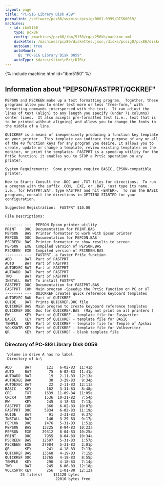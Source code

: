 ```yaml
---
layout: page
title: "PC-SIG Library Disk #59"
permalink: /software/pcx86/sw/misc/pcsig/0001-0999/DISK0059/
machines:
  - id: ibm5150
    type: pcx86
    config: /machines/pcx86/ibm/5150/cga/256kb/machine.xml
    diskettes: /machines/pcx86/diskettes.json,/disks/pcsig0/pcx86/diskettes.json
    autoGen: true
    autoMount:
      B: "PC-SIG Library Disk 0059"
    autoType: $date\r$time\rB:\rDIR\r
---
```


{% include machine.html id="ibm5150" %}

## Information about "PEPSON/FASTPRT/QCKREF"

    PEPSON and PSCREEN make up a text formatting program.  Together, these
    programs allow you to enter text more or less "free-form," with
    formatting commands interspersed with the text.  It can adjust the
    lines of text (align) to any length you specify (under 71 columns)
    center lines.  It also accepts pre-formatted text (i.e., text that is
    to be printed without aligning) and allows you to change the fonts in
    the middle of a line.
    
    QUICKREF is a means of inexpensively producing a function key template
    on your printer.  This template can indicate the purpose of any or all
    of the 40 function keys for any program you desire. It allows you to
    create, update or change a template, review existing templates on the
    monitor, or print the templates. FASTPRT is a speed-up utility for the
    PrtSc function; it enables you to STOP a PrtSc operation on any
    printer.
    
    System Requirements:  Some programs require BASIC, EPSON-compatible
    printer.
    
    How to Start: Consult the .DOC and .TXT files for directions.  To run
    a program with the suffix .COM, .EXE, or .BAT, just type its name,
    i.e., for FASTPRT.BAT, type FASTPRT and hit <ENTER>.  To run the BASIC
    programs, consult the directions in GETTING STARTED for your
    configuration.
    
    Suggested Registration:  FASTPRT $10.00
    
    File Descriptions:
    
    -------- ---  PEPSON Epson printer utility
    PRINT    DOC  Documentation for PRINT.BAS
    PEPSON   BAS  Printer formatter to work with Epson printer
    PEPCON   DOC  Documentation for PEPCON.BAS
    PSCREEN  BAS  Printer formatter to show results to screen
    PEPSON   EXE  Compiled version of PEPSON.BAS
    PSCREEN  EXE  Compiled version of PSCREEN.BAS
    -------- ---  FASTPRT, a faster PrtSc function
    ADD      BAT  Part of FASTPRT
    AUTO     BAT  Part of FASTPRT
    AUTOEXEC BAT  Part of FASTPRT
    AUTOADD  BAT  Part of FASTPRT
    TWO      BAT  Part of FASTPRT
    INSTALL  BAT  To install FASTPRT
    FASTPRT  DOC  Documentation for FASTPRT.BAS
    FASTPRT  COM  Main program -Speedup the PrtSc function on PC or XT
    -------- ---  QUICKREF creates quick reference keyboard templates
    AUTOEXEC BAK  Part of QUICKREF
    GUIDE    BAT  Prints QUICKREF.DOC file
    QUICKREF BAS  Main program to create keyboard reference templates
    QUICKREF DOC  Doc for QUICKREF.BAS  (May not print on all printers )
    EW       KEY  Part of QUICKREF - template file for Easywriter
    BASIC    KEY  Part of QUICKREF - template file for BASIC
    TEMPLE   KEY  Part of QUICKREF - template file for Temple of Apshai
    VOLKSWTR KEY  Part of QUICKREF - template file for Volkswriter
    QR       KEY  Part of QUICKREF - blank template file

### Directory of PC-SIG Library Disk 0059

     Volume in drive A has no label
     Directory of A:\

    ADD      BAT       121   6-02-83  11:41p
    AUTO     BAT        75   6-02-83  11:41p
    AUTOADD  BAT        19   2-11-83  12:13a
    AUTOEXEC BAK        30   3-29-83   9:34p
    AUTOEXEC BAT        22   2-11-83  12:11a
    BASIC    KEY       162   3-31-83   8:48p
    CRC      TXT      1639  11-09-84  11:05a
    CRCK4    COM      1536  10-21-82   7:54p
    EW       KEY       245   4-18-83   7:13p
    FASTPRT  COM       366   6-02-83  10:07p
    FASTPRT  DOC      5834   6-02-83  11:19p
    GUIDE    BAT        91   3-31-83   9:37p
    INSTALL  BAT       146   3-29-83   9:17p
    PEPCON   DOC      1476   5-31-83   1:51p
    PEPSON   BAS     13225   8-04-83  10:23a
    PEPSON   EXE     29312   8-04-83  10:25a
    PRINT    DOC      7955   8-04-83  10:34a
    PSCREEN  BAS     12597   5-31-83   1:57p
    PSCREEN  EXE     27904   5-31-83   2:01p
    QR       KEY       241   4-18-83   7:13p
    QUICKREF BAS     13568   4-19-83   7:15p
    QUICKREF DOC     13765   4-18-83   8:55p
    TEMPLE   KEY       290   4-18-83   7:14p
    TWO      BAT       245   6-06-83  12:18p
    VOLKSWTR KEY       256   1-01-80  12:12a
           25 file(s)     131120 bytes
                           22016 bytes free
